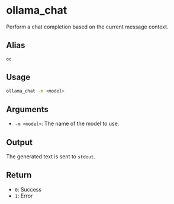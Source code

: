 # ollama_chat

Perform a chat completion based on the current message context.

## Alias

`oc`

## Usage

```bash
ollama_chat -m <model>
```

## Arguments

* `-m <model>`: The name of the model to use.

## Output

The generated text is sent to `stdout`.

## Return

* `0`: Success
* `1`: Error
